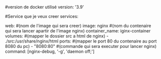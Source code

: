 #version de docker utilisé
version: '3.9'

#Service que je veux creer
services:

  web:
    #(nom de l'image qui sera creer)
    image: nginx 
    #(nom du contenaire qui sera lancer apartir de l'image nginx)
    container_name: iginx-container
    volumes:
     #(mapper le dossier src a html de nginx)
    - ./src:/usr/share/nginx/html
    ports:
     #(mapper le port 80 du contenaire au port 8080 du pc)
    - "8080:80"
     #(commande qui sera executer pour lancer nginx)
    command: [nginx-debug, '-g', 'daemon off;']